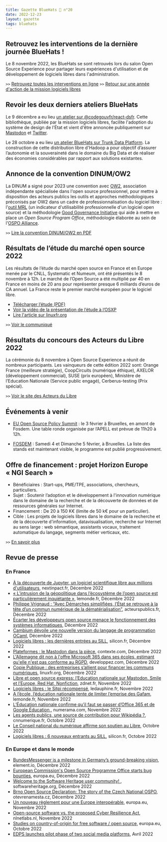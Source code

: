 ```yaml
---
title: Gazette BlueHats 🧢 n°20
date: 2022-12-23
layout: gazette
tags: bluehats
---
```


## Retrouvez les interventions de la dernière journée BlueHats !

Le 8 novembre 2022, les BlueHats se sont retrouvés lors du salon Open Source Experience pour partager leurs expériences d'utilisation et de développement de logiciels libres dans l'administration.

`>>` [Retrouvez toutes les interventions en ligne](https://communs.numerique.gouv.fr/rencontres/journee-2022/)
`>>` [Retour sur une année d'action de la mission logiciels libres](https://tube.numerique.gouv.fr/w/scCJPR5rBQG5VypufAMExh)

## Revoir les deux derniers ateliers BlueHats

Le 9 décembre a eu lieu [un atelier sur @codegouvfr/react-dsfr](https://communs.numerique.gouv.fr/ateliers/react-dsfr/).  Cette bibliothèque, publiée par la mission logiciels libres, facilite l'adoption du système de design de l'État et vient d'être annoncée publiquement sur [Mastodon](https://mastodon.social/@CodeGouvFr/109552721184450656) et [Twitter](https://twitter.com/codegouvfr/status/1605607912117772304).

Le 28 octobre a eu lieu [un atelier BlueHats sur Trunk Data Platform](https://communs.numerique.gouv.fr/ateliers/tdp/).  La construction de cette distribution libre d'Hadoop a pour objectif d’assurer l’autonomie et la souveraineté dans le domaine du Big Data et de réaliser des économies considérables par rapport aux solutions existantes.

## Annonce de la convention DINUM/OW2

La DINUM a signé pour 2023 une convention avec [OW2](https://www.ow2.org/), association indépendante spécialisée dans l'open source professionnel, pour mettre à disposition des acteurs publics les outils et approches méthodologiques préconisés par OW2 dans un cadre de professionnalisation du logiciel libre : l'[outil MRL](https://www.ow2.org/MRL/) (un indicateur d'utilisabilité professionnelle d'un logiciel open source) et la méthodologie [Good Governance Initiative](https://ospo.zone/ggi/) qui aide à mettre en place un *Open Source Program Office*, méthodologie élaborée au sein de l'[OSPO Alliance](https://ospo.zone/).

`>>` [Lire la convention DINUM/OW2 en PDF](https://man.sr.ht/~codegouvfr/logiciels-libres/docs/Convention_OW2_Dinum_2022.pdf)

## Résultats de l’étude du marché open source 2022

Les résultats de l’étude du marché open source en France et en Europe menée par le CNLL, Systematic et Numeum, ont été présentés le 8 novembre à 12h. Le marché de l’Open Source a été multiplié par 40 en France en moins de 20 ans pour représenter presque 6 milliards d’euros de CA annuel. La France reste le premier marché européen pour le logiciel libre.

- [Télécharger l’étude (PDF)](http://cnll.fr/static/pdf/etude-open-source-2022.pdf)
- [Voir la vidéo de la présentation de l’étude à l’OSXP](https://www.youtube.com/watch?v=fKQuaSeNNj4&feature=youtu.be)
- [Lire l'article sur linuxfr.org](https://linuxfr.org/news/le-cnll-annonce-les-resultats-des-acteurs-du-libre-2022)

`>>` [Voir le communiqué](https://cnll.fr/news/etude-2022-le-march%C3%A9-de-lopen-source-en-france-et-europe/)

## Résultats du concours des Acteurs du Libre 2022

La cérémonie du 8 novembre à Open Source Experience a réunit de nombreux participants. Les vainqueurs de cette édition 2022 sont: Orange France (meilleure stratégie), CoopCircuits (numérique éthique), AXELOR (développement commercial), SUSE (prix européen), Ministère de l’Education Nationale (Service public engagé), Cerberus-testing (Prix spécial).

`>>` [Voir le site des Acteurs du Libre](https://lesacteursdulibre.com/)

## Événements à venir

- [EU Open Source Policy Summit](https://summit.openforumeurope.org/?mc_cid=4de5645840&mc_eid=06a463f26c) : le 3 février à Bruxelles, en amont de Fosdem. Une table ronde organisée par l’APELL est prévue de 11h20 à 12h.

- [FOSDEM](https://fosdem.org/2023/) : Samedi 4 et Dimanche 5 février, à Bruxelles. La liste des stands est maintenant visible, le programme est publié progressivement.

## Offre de financement : projet Horizon Europe « NGI Search »

- Bénéficiaires :  Start-ups, PME/TPE, associations, chercheurs, particuliers.
- Sujet : Soutenir l’adoption et le développement à l'innovation numérique dans le domaine de la recherche et de la découverte de données et de ressources générales sur Internet.
- Financement : De 20 à 150 K€ (limite de 50 k€ pour un particulier). 
- Cible : Les projets de logiciels libres dans le domaine de la recherche et de la découverte d'information, datavisualisation, recherche sur Internet au sens large : web sémantique, assistants vocaux, traitement automatique du langage, segments métier verticaux, etc.

`>>` [En savoir plus](https://www.ngisearch.eu)

## Revue de presse

### En France

- [À la découverte de Jupyter, un logiciel scientifique libre aux millions d'utilisateurs](https://www.nextinpact.com/article/70628/a-decouverte-jupyter-logiciel-scientifique-libre-aux-millions-dutilisateurs), nextinpact.fr, Décembre 2022
- [« L’intrusion de la géopolitique dans l’écosystème de l’open source est particulièrement inquiétante »](https://www.lemonde.fr/idees/article/2022/12/21/l-intrusion-de-la-geopolitique-dans-l-ecosysteme-de-l-open-source-est-particulierement-inquietante_6155299_3232.html), lemonde.fr, Décembre 2022
- [Philippe Vrignaud : “Avec Démarches simplifiées, l’État se retrouve à la tête d’un commun numérique de la dématérialisation”](https://acteurspublics.fr/articles/philippe-vrignaud-avec-demarches-simplifiees-letat-se-retrouve-a-la-tete-dun-commun-numerique-de-la-dematerialisation), acteurspublics.fr, Décembre 2022
- [Écarter les développeurs open source menace le fonctionnement des systèmes informatiques](https://www.silicon.fr/avis-expert/ecarter-les-developpeurs-open-source-menace-le-fonctionnement-des-systemes-informatiques), Décembre 2022
- [Cambium dévoile une nouvelle version du langage de programmation OCaml](https://www.inria.fr/fr/cambium-nouvelle-version-langage-programmation-ocaml), Décembre 2022
- [Logiciels libres : les dernières entrées au SILL](https://www.silicon.fr/logiciels-libres-dernieres-entrees-sill-455331.html), silicon.fr, Décembre 2022
- [Plateformes : le Mastodon dans la pièce](https://www.contexte.com/article/numerique/plateformes-le-mastodon-dans-la-piece_160878.html), contexte.com, Décembre 2022
- [L'Allemagne dit non à l'offre Microsoft 365 dans ses écoles, estimant qu'elle n'est pas conforme au RGPD](https://office.developpez.com/actu/339056/L-Allemagne-dit-non-a-l-offre-Microsoft-365-dans-ses-ecoles-estimant-qu-elle-n-est-pas-conforme-au-RGPD-en-raison-de-problemes-de-confidentialite/), developpez.com, Décembre 2022
- [Copie Publique : des entreprises s’allient pour financer les communs numériques](https://linuxfr.org/news/copie-publique-des-entreprises-s-allient-pour-financer-les-communs-numeriques), linuxfr.org, Décembre 2022
- [Libre et open source express: l’Education nationale sur Mastodon, Smile et l’Europe, Red Hat, Nonfiction](https://www.zdnet.fr/blogs/l-esprit-libre/libre-et-open-source-express-l-education-nationale-sur-mastodon-smile-et-l-europe-red-hat-nonfiction-39949148.htm), zdnet.fr, Novembre 2022
- [Logiciels libres : le Sitpi récompensé](https://www.ledauphine.com/societe/2022/11/23/isere-agglomeration-grenobloise-le-sitpi-recompense), ledauphine.fr, Novembre 2022
- [A l’école, l’éducation nationale tente de limiter l’emprise des Gafam](https://www.lemonde.fr/pixels/article/2022/11/16/a-l-ecole-l-education-nationale-tente-de-limiter-l-emprise-des-gafam_6150169_4408996.html), lemonde.fr, Novembre 2022
- [L’Éducation nationale confirme qu’il faut se passer d’Office 365 et de Google Éducation ](https://www.numerama.com/politique/1180864-leducation-nationale-confirme-quil-faut-se-passer-doffice-365-et-de-google-education.html), numerama.com, Novembre 2022
- [Les agents publics, une source de contribution pour Wikipédia ?](https://cnnumerique.fr/les-agents-publics-une-source-de-contribution-pour-wikipedia), cnnumerique.fr, Octobre 2022
- [Le Conseil national du numérique affirme son soutien au Libre](https://www.zdnet.fr/blogs/l-esprit-libre/le-conseil-national-du-numerique-affirme-son-soutien-au-libre-39948826.htm), Octobre 2022
- [Logiciels libres : 6 nouveaux entrants au SILL](https://www.silicon.fr/logiciels-libres-6-nouveaux-entrants-sill-451269.html), silicon.fr, Octobre 2022

### En Europe et dans le monde

- [BundesMessenger is a milestone in Germany’s ground-breaking vision](https://element.io/blog/bundesmessenger-is-a-milestone-in-germanys-ground-breaking-vision/), element.io, Décembre 2022
- [European Commission's Open Source Programme Office starts bug bounties](https://commission.europa.eu/news/european-commissions-open-source-programme-office-starts-bug-bounties-2022-01-19_en), europa.eu, Décembre 2022
- [Welcome to the Software Heritage user community! ](https://www.softwareheritage.org/community/users/), softwareheritage.org, Décembre 2022
- [Brno Open Source Declaration: The story of the Czech National OSPO](https://otevrenamesta.cz/declaration/), otevrenamesta.cz, Décembre 2022
- [Un nouveau règlement pour une Europe interopérable](https://ec.europa.eu/commission/presscorner/detail/fr/ip_22_6907), europa.eu, Novembre 2022
- [Open-source software vs. the proposed Cyber Resilience Act](https://blog.nlnetlabs.nl/open-source-software-vs-the-cyber-resilience-act/), nlnetlabs.nl, Novembre 2022
- [Studies on country-of-origin for free software / open source](https://joinup.ec.europa.eu/collection/open-source-observatory-osor/news/studies-fsoss-country), europa.eu, Octobre 2022
- [EDPS launches pilot phase of two social media platforms](https://edps.europa.eu/press-publications/press-news/press-releases/2022/edps-launches-pilot-phase-two-social-media_en), Avril 2022
